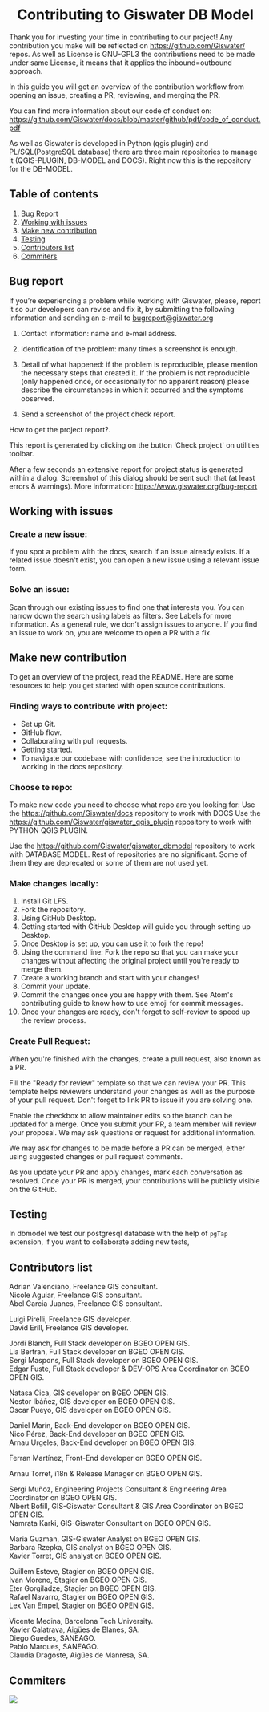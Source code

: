 <div align="center">
	<h1>Contributing to Giswater DB Model</h1>
</div>

Thank you for investing your time in contributing to our project! Any contribution you make will be reflected on https://github.com/Giswater/ repos. As well as License is GNU-GPL3 the contributions need to be made under same License, it means that it applies the inbound=outbound approach.

In this guide you will get an overview of the contribution workflow from opening an issue, creating a PR, reviewing, and merging the PR.

You can find more information about our code of conduct on: https://github.com/Giswater/docs/blob/master/github/pdf/code_of_conduct.pdf

As well as Giswater is developed in Python (qgis plugin) and PL/SQL(PostgreSQL database) there are three main repositories to manage it (QGIS-PLUGIN, DB-MODEL and DOCS). Right now this is the repository for the DB-MODEL.

## Table of contents

1. [Bug Report](#bug-report)
2. [Working with issues](#working-with-issues)
3. [Make new contribution](#make-new-contribution)
4. [Testing](#testing)
5. [Contributors list](#contributors-list)
6. [Commiters](#commiters)

## Bug report

If you’re experiencing a problem while working with Giswater, please, report it so our developers can revise and fix it, by submitting the following information and sending an e-mail to bugreport@giswater.org

1. Contact Information: name and e-mail address.

2. Identification of the problem: many times a screenshot is enough.

3. Detail of what happened: if the problem is reproducible, please mention the necessary steps that created it. If the problem is not reproducible (only happened once, or occasionally for no apparent reason) please describe the circumstances in which it occurred and the symptoms observed.

4. Send a screenshot of the project check report.

How to get the project report?.

This report is generated by clicking on the button ‘Check project' on utilities toolbar.

After a few seconds an extensive report for project status is generated within a dialog. Screenshot of this dialog should be sent such that (at least errors & warnings).
More information: https://www.giswater.org/bug-report

## Working with issues

### Create a new issue:

If you spot a problem with the docs, search if an issue already exists. If a related issue doesn't exist, you can open a new issue using a relevant issue form.

### Solve an issue:

Scan through our existing issues to find one that interests you. You can narrow down the search using labels as filters. See Labels for more information. As a general rule, we don’t assign issues to anyone. If you find an issue to work on, you are welcome to open a PR with a fix.

## Make new contribution

To get an overview of the project, read the README. Here are some resources to help you get started with open source contributions.

### Finding ways to contribute with project:

- Set up Git.
- GitHub flow.
- Collaborating with pull requests.
- Getting started.
- To navigate our codebase with confidence, see the introduction to working in the docs repository.

### Choose te repo:

To make new code you need to choose what repo are you looking for:
Use the https://github.com/Giswater/docs repository to work with DOCS
Use the https://github.com/Giswater/giswater_qgis_plugin repository to work with PYTHON QGIS PLUGIN.

Use the https://github.com/Giswater/giswater_dbmodel repository to work with DATABASE MODEL.
Rest of repositories are no significant. Some of them they are deprecated or some of them are not used yet.

### Make changes locally:

1. Install Git LFS.
2. Fork the repository.
3. Using GitHub Desktop.
4. Getting started with GitHub Desktop will guide you through setting up Desktop.
5. Once Desktop is set up, you can use it to fork the repo!
6. Using the command line: Fork the repo so that you can make your changes without affecting the original project until you're ready to merge them.
7. Create a working branch and start with your changes!
8. Commit your update.
9. Commit the changes once you are happy with them. See Atom's contributing guide to know how to use emoji for commit messages.
10. Once your changes are ready, don't forget to self-review to speed up the review process.

### Create Pull Request:

When you're finished with the changes, create a pull request, also known as a PR.

Fill the "Ready for review" template so that we can review your PR. This template helps reviewers understand your changes as well as the purpose of your pull request. Don't forget to link PR to issue if you are solving one.

Enable the checkbox to allow maintainer edits so the branch can be updated for a merge. Once you submit your PR, a team member will review your proposal. We may ask questions or request for additional information.

We may ask for changes to be made before a PR can be merged, either using suggested changes or pull request comments.

As you update your PR and apply changes, mark each conversation as resolved. Once your PR is merged, your contributions will be publicly visible on the GitHub.

## Testing

In dbmodel we test our postgresql database with the help of `pgTap` extension, if you want to collaborate adding new tests,

## Contributors list

Adrian Valenciano, Freelance GIS consultant.<br>
Nicole Aguiar, Freelance GIS consultant.<br>
Abel Garcia Juanes, Freelance GIS consultant.<br>

Luigi Pirelli, Freelance GIS developer.<br>
David Erill, Freelance GIS developer.<br>

Jordi Blanch, Full Stack developer on BGEO OPEN GIS.<br>
Lia Bertran, Full Stack developer on BGEO OPEN GIS.<br>
Sergi Maspons, Full Stack developer on BGEO OPEN GIS.<br>
Edgar Fuste, Full Stack developer & DEV-OPS Area Coordinator on BGEO OPEN GIS.<br>

Natasa Cica, GIS developer on BGEO OPEN GIS.<br>
Nestor Ibáñez, GIS developer on BGEO OPEN GIS.<br>
Oscar Pueyo, GIS developer on BGEO OPEN GIS.<br>

Daniel Marín, Back-End developer on BGEO OPEN GIS.<br>
Nico Pérez, Back-End developer on BGEO OPEN GIS.<br>
Arnau Urgeles, Back-End developer on BGEO OPEN GIS.<br>

Ferran Martínez, Front-End developer on BGEO OPEN GIS.<br>

Arnau Torret, i18n & Release Manager  on BGEO OPEN GIS.<br>

Sergi Muñoz, Engineering Projects Consultant & Engineering Area Coordinator on BGEO OPEN GIS.<br>
Albert Bofill, GIS-Giswater Consultant & GIS Area Coordinator on BGEO OPEN GIS.<br>
Namrata Karki, GIS-Giswater Consultant on BGEO OPEN GIS.<br>

Maria Guzman, GIS-Giswater Analyst on BGEO OPEN GIS.<br>
Barbara Rzepka, GIS analyst on BGEO OPEN GIS.<br>
Xavier Torret, GIS analyst on BGEO OPEN GIS.<br>

Guillem Esteve, Stagier on BGEO OPEN GIS.<br>
Ivan Moreno, Stagier on BGEO OPEN GIS.<br>
Eter Gorgiladze, Stagier on BGEO OPEN GIS.<br>
Rafael Navarro, Stagier on BGEO OPEN GIS.<br>
Lex Van Empel, Stagier on BGEO OPEN GIS.<br>

Vicente Medina, Barcelona Tech University.<br>
Xavier Calatrava, Aigües de Blanes, SA.<br>
Diego Guedes, SANEAGO.<br>
Pablo Marques, SANEAGO.<br>
Claudia Dragoste, Aigües de Manresa, SA.<br>

## Commiters

<a href="https://github.com/Giswater/giswater_dbmodel/graphs/contributors">
  <img src="https://contrib.rocks/image?repo=Giswater/giswater_dbmodel" />
</a>
